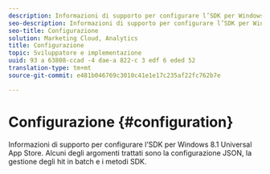 ```yaml
---
description: Informazioni di supporto per configurare l’SDK per Windows 8.1 Universal App Store. Alcuni degli argomenti trattati sono la configurazione JSON, la gestione degli hit in batch e i metodi SDK.
seo-description: Informazioni di supporto per configurare l’SDK per Windows 8.1 Universal App Store. Alcuni degli argomenti trattati sono la configurazione JSON, la gestione degli hit in batch e i metodi SDK.
seo-title: Configurazione
solution: Marketing Cloud, Analytics
title: Configurazione
topic: Sviluppatore e implementazione
uuid: 93 a 63808-ccad -4 dae-a 822-c 3 edf 6 eded 52
translation-type: tm+mt
source-git-commit: e481b046769c3010c41e1e17c235af22fc762b7e

---
```



# Configurazione {#configuration}

Informazioni di supporto per configurare l’SDK per Windows 8.1 Universal App Store. Alcuni degli argomenti trattati sono la configurazione JSON, la gestione degli hit in batch e i metodi SDK.
